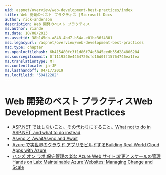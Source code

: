 ```yaml
---
uid: aspnet/overview/web-development-best-practices/index
title: Web 開発のベスト プラクティス |Microsoft Docs
author: rick-anderson
description: Web 開発のベスト プラクティス
ms.author: riande
ms.date: 10/08/2013
ms.assetid: 38b145db-a848-4bd7-b54a-e01bc36f4301
msc.legacyurl: /aspnet/overview/web-development-best-practices
msc.type: chapter
ms.openlocfilehash: 6b415480fc3f1d86f74e5845eedb35d284806284
ms.sourcegitcommit: 0f1119340e4464720cfd16d0ff15764746ea1fea
ms.translationtype: MT
ms.contentlocale: ja-JP
ms.lasthandoff: 04/17/2019
ms.locfileid: "59412282"
---
```

# <a name="web-development-best-practices"></a><span data-ttu-id="8ad28-103">Web 開発のベスト プラクティス</span><span class="sxs-lookup"><span data-stu-id="8ad28-103">Web Development Best Practices</span></span>


- [<span data-ttu-id="8ad28-104">ASP.NET ではしないこと。その代わりにすること。</span><span class="sxs-lookup"><span data-stu-id="8ad28-104">What not to do in ASP.NET, and what to do instead</span></span>](what-not-to-do-in-aspnet-and-what-to-do-instead.md)
- [<span data-ttu-id="8ad28-105">Async と Await</span><span class="sxs-lookup"><span data-stu-id="8ad28-105">Async and Await</span></span>](async-and-await.md)
- [<span data-ttu-id="8ad28-106">Azure で実世界のクラウド アプリをビルドする</span><span class="sxs-lookup"><span data-stu-id="8ad28-106">Building Real World Cloud Apps with Azure</span></span>](../developing-apps-with-windows-azure/building-real-world-cloud-apps-with-windows-azure/index.md)
- [<span data-ttu-id="8ad28-107">ハンズ オン ラボ:保守管理の楽な Azure Web サイト:変更とスケールの管理</span><span class="sxs-lookup"><span data-stu-id="8ad28-107">Hands on Lab: Maintainable Azure Websites: Managing Change and Scale</span></span>](../developing-apps-with-windows-azure/maintainable-azure-websites-managing-change-and-scale.md)
